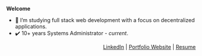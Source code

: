 __Welcome__
- 🌱 I’m studying full stack web development with a focus on decentralized applications.
- :heavy_check_mark: 10+ years Systems Administrator - <em>current</em>. 
<p align="right">
<a href="https://www.linkedin.com/in/matthew-brassey-7518711b2/">LinkedIn</a> |
<a href="#">Portfolio Website</a> |
<a href="#">Resume</a>
</p>